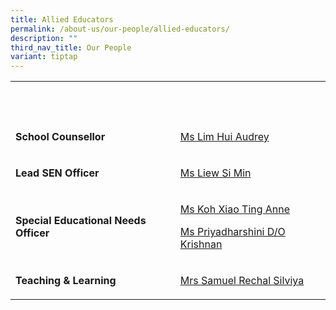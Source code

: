 ```yaml
---
title: Allied Educators
permalink: /about-us/our-people/allied-educators/
description: ""
third_nav_title: Our People
variant: tiptap
---
```

<table style="minWidth: 50px">
<colgroup>
<col>
<col>
</colgroup>
<tbody>
<tr>
<th rowspan="1" colspan="1">
<p>&nbsp;</p>
</th>
<th rowspan="1" colspan="1">
<p>&nbsp;</p>
</th>
</tr>
<tr>
<td rowspan="1" colspan="1">
<p><strong>School Counsellor</strong>
</p>
</td>
<td rowspan="1" colspan="1">
<p><a href="lim_hui_audrey@moe.edu.sg" rel="noopener noreferrer nofollow" target="_blank">Ms Lim Hui Audrey</a>
</p>
</td>
</tr>
<tr>
<td rowspan="1" colspan="1">
<p><strong>Lead SEN Officer</strong>
</p>
</td>
<td rowspan="1" colspan="1">
<p><a href="mailto:liew_si_min@moe.edu.sg" rel="noopener noreferrer nofollow" target="_blank">Ms Liew Si Min</a>
</p>
</td>
</tr>
<tr>
<td rowspan="1" colspan="1">
<p><strong>Special Educational Needs Officer</strong>
</p>
</td>
<td rowspan="1" colspan="1">
<p><a href="koh_xiao_ting_anne@moe.edu.sg" rel="noopener noreferrer nofollow" target="_blank">Ms Koh Xiao Ting Anne</a>
</p>
<p><a href="priyadharshini_krishnan@moe.edu.sg" rel="noopener noreferrer nofollow" target="_blank">Ms Priyadharshini D/O Krishnan</a>
</p>
</td>
</tr>
<tr>
<td rowspan="1" colspan="1">
<p><strong>Teaching &amp; Learning</strong>
</p>
</td>
<td rowspan="1" colspan="1">
<p><a href="mailto:samuel_tr_silviya@moe.edu.sg" rel="noopener noreferrer nofollow" target="_blank">Mrs Samuel Rechal Silviya</a>
</p>
</td>
</tr>
</tbody>
</table>
<p></p>